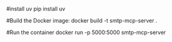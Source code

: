 #install uv
pip install uv

#Build the Docker image:
docker build -t smtp-mcp-server .



#Run the container
docker run -p 5000:5000 smtp-mcp-server
